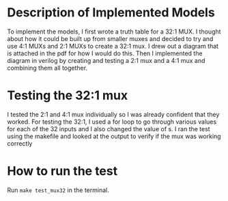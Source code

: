 # Description of Implemented Models

To implement the models, I first wrote a truth table for a 32:1 MUX. I thought about how it could be built up from smaller muxes and decided to try and use 4:1 MUXs and 2:1 MUXs to create a 32:1 mux. I drew out a diagram that is attached in the pdf for how I would do this. Then I implemented the diagram in verilog by creating and testing a 2:1 mux and a 4:1 mux and combining them all together.

# Testing the 32:1 mux
I tested the 2:1 and 4:1 mux individually so I was already confident that they worked. For testing the  32:1, I used a for loop to go through various values for each of the 32 inputs and I also changed the value of s. I ran the test using the makefile and looked at the output to verify if the mux was working correctly

# How to run the test
Run `make test_mux32` in the terminal. 